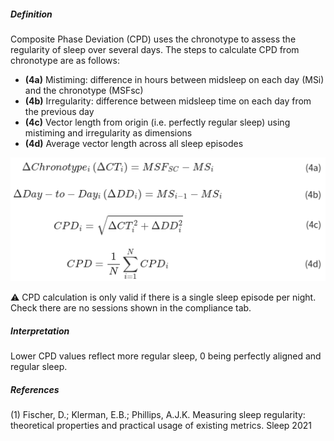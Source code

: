##### Definition

Composite Phase Deviation (CPD) uses the chronotype to assess the regularity of sleep over several days. The steps to calculate CPD from chronotype are as follows:

- **(4a)** Mistiming: difference in hours between midsleep on each day (MSi) and the chronotype (MSFsc)
- **(4b)** Irregularity: difference between midsleep time on each day from the previous day
- **(4c)** Vector length from origin (i.e. perfectly regular sleep) using mistiming and irregularity as dimensions
- **(4d)** Average vector length across all sleep episodes

![Formulas to compute Composite Phase Deviation](./CPD_1.png)

⚠ CPD calculation is only valid if there is a single sleep episode per night. Check there are no sessions shown in the compliance tab.

##### Interpretation

Lower CPD values reflect more regular sleep, 0 being perfectly aligned and regular sleep.

##### References

(1) Fischer, D.; Klerman, E.B.; Phillips, A.J.K. Measuring sleep regularity: theoretical properties and practical usage of existing metrics. Sleep 2021
